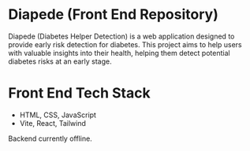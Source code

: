 # Diapede (Front End Repository)

Diapede (Diabetes Helper Detection) is a web application designed to provide early risk detection for diabetes. This project aims to help users with valuable insights into their health, helping them detect potential diabetes risks at an early stage.

# Front End Tech Stack
- HTML, CSS, JavaScript
- Vite, React, Tailwind

Backend currently offline.


